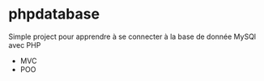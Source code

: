 # phpdatabase

Simple project pour apprendre à se connecter à la base de donnée MySQl avec PHP

- MVC
- POO
